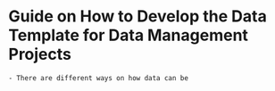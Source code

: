 # Guide on How to Develop the Data Template for Data Management Projects
	- There are different ways on how data can be